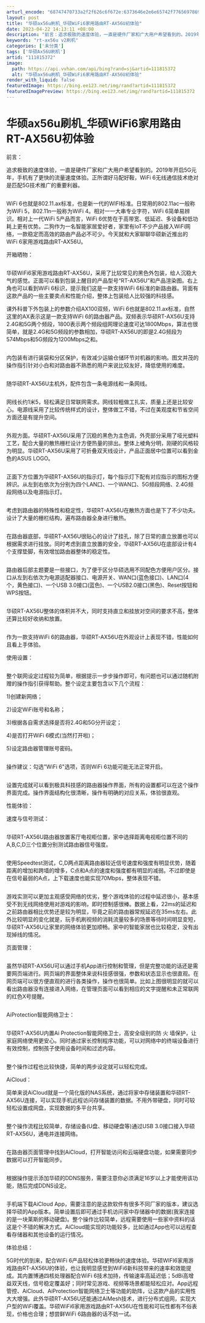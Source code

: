 ```yaml
---
arturl_encode: "68747470733a2f2f626c6f672e:6373646e2e6e65742f77656978696e5f33393633383031322f:61727469636c652f64657461696c732f313131383135333732"
layout: post
title: "华硕ax56u刷机_华硕WiFi6家用路由RT-AX56U初体验"
date: 2023-04-22 14:13:11 +08:00
description: "前言：追求极致的速度体验，一直是硬件厂家和广大用户希望看到的。2019年开启5G元年，手机有了更快的"
keywords: "rt-ax56u v2刷机"
categories: ['未分类']
tags: ['华硕Ax56U刷机']
artid: "111815372"
image:
  path: https://api.vvhan.com/api/bing?rand=sj&artid=111815372
  alt: "华硕ax56u刷机_华硕WiFi6家用路由RT-AX56U初体验"
render_with_liquid: false
featuredImage: https://bing.ee123.net/img/rand?artid=111815372
featuredImagePreview: https://bing.ee123.net/img/rand?artid=111815372
---
```


# 华硕ax56u刷机\_华硕WiFi6家用路由RT-AX56U初体验

前言：

追求极致的速度体验，一直是硬件厂家和广大用户希望看到的。2019年开启5G元年，手机有了更快的流量速度体验。正所谓好马配好鞍，WiFi 6无线通信技术绝对是匹配5G技术推广的重要利器。

![]()

WiFi 6也就是802.11.ax标准，也是新一代的WIFI标准。日常用的802.11ac一般称为WiFi 5，802.11n一般称为WiFi 4。相对一一大串专业字符，WiFi 6简单易辨识。相对上一代WiFi 5产品而言，WiFi 6优势在于高带宽、低延迟、多设备和低功耗上更有优势。二狗作为一名智能家居爱好者，家里有loT不少产品接入WiFi网络，一款稳定而高效的路由产品必不可少。今天就和大家聊聊华硕新近推出的WiFi 6家用游戏路由RT-AX56U。

开箱晒物：

![]()

华硕WiFi6家用游戏路由RT-AX56U，采用了比较常见的黑色外包装，给人沉稳大气的感觉。正面可以看到包装上醒目的产品型号“RT-AX56U”和产品渲染图。右上角也可以看到WiFi 6标识，提示我们这是一款支持WiFi 6标准的新路由器。背面有这款产品的一些主要卖点和性能介绍，整体上包装给人比较强的科技感。

课外科普下外包装上的参数介绍AX100双频，WiFi 6也就是802.11.ax标准，自然这里的AX表示这是一款支持WiFi 6的路由器产品。双频表示华硕RT-AX56U支持2.4G和5G两个频段，1800表示两个频段组网理论速度可达1800Mbps，算法也很简单，就是2.4G和5G频段的参数相加，华硕RT-AX56U的即是2.4G频段为574Mbps和5G频段为1200Mbps之和。

![]()

内包装有进行装袋和分区保护，有效减少运输仓储环节对机器的影响。图文并茂的操作指引针对小白和对路由器不熟悉的用户来说比较友好，降低使用的难度。

![]()

随华硕RT-AX56U主机外，配件包含一条电源线和一条网线。

![]()

网线长约1米5，轻松满足日常联网需求。网线较粗做工扎实，质量上还是比较安心。电源线采用了比较传统样式的设计，整体做工不错，不过在美观度和节省空间方面还是有提升空间。

![]()

外观方面。华硕RT-AX56U采用了沉稳的黑色为主色调，外壳部分采用了哑光塑料工艺，配合大量的散热栅栏设计方便热量的排出。整体上棱角分明，刚硬的风格较为明显。华硕RT-AX56U采用了可折叠双天线设计，产品正面居中位置可以看到金色的ASUS LOGO。

![]()

正面下方位置为华硕RT-AX56U的指示灯，每个指示灯下配有对应指示的图标方便辨识。从左到右依次为分别为四个LAN口、一个WAN口、5G频段网络、2.4G频段网络以及电源指示灯。

![]()

考虑到路由器的特殊性和稳定性，华硕RT-AX56U在散热方面也是下了不少功夫。设计了大量的栅栏结构，遍布路由器全身进行散热。

![]()

在路由器底部，华硕RT-AX56U很贴心的设计了挂孔，除了日常的直立放置也可以根据需求进行挂放。同时考虑到直立放置的安全，华硕RT-AX56U在底部设计有4个支撑垫脚，有效增加路由器整体的稳定性。

![]()

路由器后部主题要是一些接口，为了便于区分华硕选用不同配色方便用户区分。接口从左到右依次为电源适配器接口、电源开关、WAN口(蓝色接口)、LAN口(4个，黄色接口)、一个USB 3.0接口(蓝色)、一个USB2.0接口(黑色)、Reset按钮和WPS按钮。

![]()

华硕RT-AX56U整体的体积并不大，同时支持直立和挂放对空间的要求不高，整体还算比较好收纳和放置。

![]()

作为一款支持WiFi 6的路由器，华硕RT-AX56U在外观设计上表现不错，性能如何且看上手体验。

使用设置：

![]()

整个联网设定过程较为简单，根据提示一步步操作即可，有问题也可以通过随机附赠的操作指引获得帮助。整个设定主要包含以下几个流程：

1)创建新网络；

2)设定WiFi账号和名称；

3)根据各自需求选择是否将2.4G和5G分开设定；

4)是否打开WiFi 6模式(当然打开啦)；

5)设定路由器管理账号密码。

![]()

操作建议：勾选"WiFi 6"选项，否则WiFi 6功能可能无法正常开启。

![]()

设置完成就可以看到极具科技感的路由器操作界面，所有的设置都可以在这个操作界面完成。操作界面结构化很清晰，操作有明确的对应关系，体验很直观。

性能体验：

速度与信号测试：

![]()

华硕RT-AX56U路由器放置客厅电视柜位置，家中选择距离电视柜位置不同的A,B,C,D三个位置分别测试路由器信号强度。

![]()

使用Speedtest测试，C,D两点距离路由器较近信号速度和强度有明显优势，随着距离的增加和跨墙的增多，C点和A点的速度和强度都有明显的减弱。不过即使是在信号最弱的A点，上下载速度也能实现70Mbps，整体表现不错。

![]()

游戏实测可以更加主观感受网络的优劣，整个游戏体验的过程中延迟很小，基本感受不到无线网络使用对游戏的影响，即时控制感很棒。数据上看，22ms的延迟和之前路由器相比优势还是较为明显，毕竟之前的路由器常规延迟在35ms左右。此外比较明显的变化就是，玩手机刷视频的消耗流量较多的场景等待时间明显变短，华硕RT-AX56U让家里的网络体验更加顺畅。家中的智能家居也比较稳定，没有出现掉线的情况。

页面管理：

![]()

虽然华硕RT-AX56U可以通过手机App进行控制和管理，但是完整功能的话还是需要网页端进行。网页端的界面整体来说科技感很强，参数和状态显示也很直观。在网页端可以很方便直观的进行各类操作，操作也很简单。比如上图很明显的就可以看出路由器没有连接进入网络，在管理页面可以看到相应的文字提醒和未正常联网的红色X号提醒。

![]()

AiProtection智能网络卫士：

![]()

华硕RT-AX56U内置Ai Protection智能网络卫士，高安全级别的防 火 墙保护，让家庭网络使用更安心。同时通过家长控制程序功能，可以对网络中的终端设备进行有效控制，控制孩子使用设备时间和过滤内容。

![]()

整个操作过程也比较快捷，简单的两步设定就可以轻松完成。

AiCloud：

简单来说AiCloud就是一个简化版的NAS系统，通过将家中存储装置和华硕RT-AX56U连接，可以实现手机远程访问存储装置的数据。不用外带硬盘，同时可较轻松设置成网盘，实现数据的多平台共享。

![]()

整个操作流程比较简单，存储设备(U盘、移动硬盘等)通过USB 3.0接口接入华硕RT-AX56U，通电并连接网络。

![]()

在路由器页面管理中找到AiCloud，打开智能访问和云端硬盘功能，如果需要同步数据可以打开智能同步。

![]()

根据操作提示添加华硕的DDNS服务，需要注意你必须满足16岁以上才能使用该功能，随后完成DDNS设定。

![]()

手机端下载AiCloud App，需要注意的是这款软件有很多不同厂家的版本，建议选择华硕的App版本。简单设置后即可通过手机访问家中存储器中的数据(我家连接的是一块莱斯的移动硬盘)。整个操作比较简单，远程需要使用一些家中资料的话这是个不错的解决方式。AiCloud能实现的功能较多，比如通过App也可以远程查看存储器和其他设备的运行情况。

体验总结：

5G时代的到来，配合WiFi 6产品轻松体验更畅快的速度体验。华硕WIFI6家用游戏路由RT-AX56U的体验，也让我明显感觉到WiFi6新科技带来的速率和效能提成。其内置博通四核处理器配合WiFi 6技术加持，传输速率高延迟低；5dBi高增益双天线，信号稳定覆盖好；同时常见游戏、视频等场景都能轻松应对。App远程管控、AiCloud、AiProtection智能网络卫士等功能的助阵，让这款产品的实用性大大增强。此外华硕RT-AX56U还能通过AiMesh技术，进行分布式组网，实现大户型的WiFi覆盖。华硕WiFi6家用游戏路由RT-AX56U在性能和可玩性都有不俗表现，价格也合理；想尝鲜WiFi 6路由器的话不妨一试。